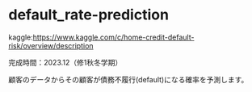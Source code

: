 # default_rate-prediction

kaggle:https://www.kaggle.com/c/home-credit-default-risk/overview/description

完成時間：2023.12（修1秋冬学期）

顧客のデータからその顧客が債務不履行(default)になる確率を予測します。



